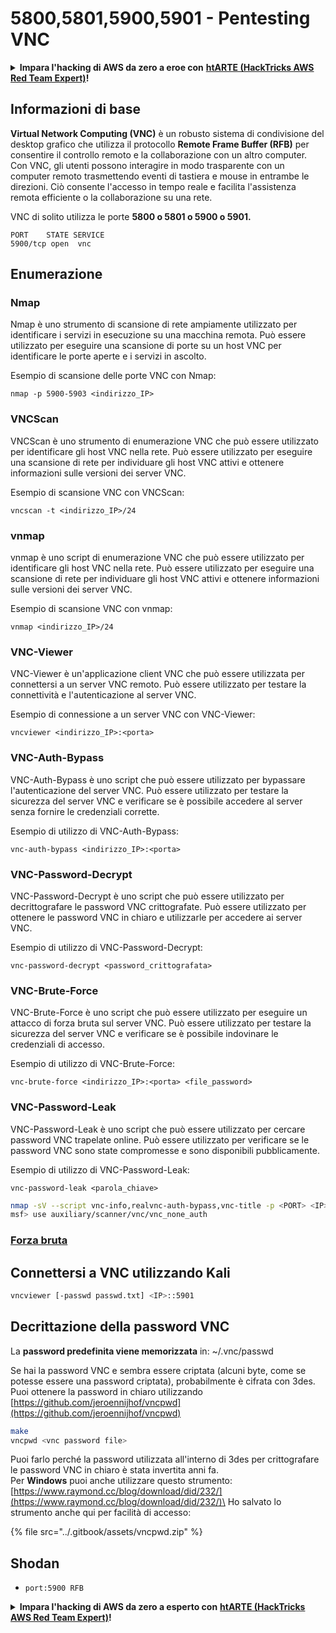 # 5800,5801,5900,5901 - Pentesting VNC

<details>

<summary><strong>Impara l'hacking di AWS da zero a eroe con</strong> <a href="https://training.hacktricks.xyz/courses/arte"><strong>htARTE (HackTricks AWS Red Team Expert)</strong></a><strong>!</strong></summary>

Altri modi per supportare HackTricks:

* Se vuoi vedere la tua **azienda pubblicizzata in HackTricks** o **scaricare HackTricks in PDF** Controlla i [**PACCHETTI DI ABBONAMENTO**](https://github.com/sponsors/carlospolop)!
* Ottieni il [**merchandising ufficiale di PEASS & HackTricks**](https://peass.creator-spring.com)
* Scopri [**The PEASS Family**](https://opensea.io/collection/the-peass-family), la nostra collezione di esclusive [**NFT**](https://opensea.io/collection/the-peass-family)
* **Unisciti al** 💬 [**gruppo Discord**](https://discord.gg/hRep4RUj7f) o al [**gruppo telegram**](https://t.me/peass) o **seguici** su **Twitter** 🐦 [**@carlospolopm**](https://twitter.com/hacktricks_live)**.**
* **Condividi i tuoi trucchi di hacking inviando PR ai** [**HackTricks**](https://github.com/carlospolop/hacktricks) e [**HackTricks Cloud**](https://github.com/carlospolop/hacktricks-cloud) github repos.

</details>

## Informazioni di base

**Virtual Network Computing (VNC)** è un robusto sistema di condivisione del desktop grafico che utilizza il protocollo **Remote Frame Buffer (RFB)** per consentire il controllo remoto e la collaborazione con un altro computer. Con VNC, gli utenti possono interagire in modo trasparente con un computer remoto trasmettendo eventi di tastiera e mouse in entrambe le direzioni. Ciò consente l'accesso in tempo reale e facilita l'assistenza remota efficiente o la collaborazione su una rete.

VNC di solito utilizza le porte **5800 o 5801 o 5900 o 5901.**
```
PORT    STATE SERVICE
5900/tcp open  vnc
```
## Enumerazione

### Nmap

Nmap è uno strumento di scansione di rete ampiamente utilizzato per identificare i servizi in esecuzione su una macchina remota. Può essere utilizzato per eseguire una scansione di porte su un host VNC per identificare le porte aperte e i servizi in ascolto.

Esempio di scansione delle porte VNC con Nmap:

```plaintext
nmap -p 5900-5903 <indirizzo_IP>
```

### VNCScan

VNCScan è uno strumento di enumerazione VNC che può essere utilizzato per identificare gli host VNC nella rete. Può essere utilizzato per eseguire una scansione di rete per individuare gli host VNC attivi e ottenere informazioni sulle versioni dei server VNC.

Esempio di scansione VNC con VNCScan:

```plaintext
vncscan -t <indirizzo_IP>/24
```

### vnmap

vnmap è uno script di enumerazione VNC che può essere utilizzato per identificare gli host VNC nella rete. Può essere utilizzato per eseguire una scansione di rete per individuare gli host VNC attivi e ottenere informazioni sulle versioni dei server VNC.

Esempio di scansione VNC con vnmap:

```plaintext
vnmap <indirizzo_IP>/24
```

### VNC-Viewer

VNC-Viewer è un'applicazione client VNC che può essere utilizzata per connettersi a un server VNC remoto. Può essere utilizzato per testare la connettività e l'autenticazione al server VNC.

Esempio di connessione a un server VNC con VNC-Viewer:

```plaintext
vncviewer <indirizzo_IP>:<porta>
```

### VNC-Auth-Bypass

VNC-Auth-Bypass è uno script che può essere utilizzato per bypassare l'autenticazione del server VNC. Può essere utilizzato per testare la sicurezza del server VNC e verificare se è possibile accedere al server senza fornire le credenziali corrette.

Esempio di utilizzo di VNC-Auth-Bypass:

```plaintext
vnc-auth-bypass <indirizzo_IP>:<porta>
```

### VNC-Password-Decrypt

VNC-Password-Decrypt è uno script che può essere utilizzato per decrittografare le password VNC crittografate. Può essere utilizzato per ottenere le password VNC in chiaro e utilizzarle per accedere ai server VNC.

Esempio di utilizzo di VNC-Password-Decrypt:

```plaintext
vnc-password-decrypt <password_crittografata>
```

### VNC-Brute-Force

VNC-Brute-Force è uno script che può essere utilizzato per eseguire un attacco di forza bruta sul server VNC. Può essere utilizzato per testare la sicurezza del server VNC e verificare se è possibile indovinare le credenziali di accesso.

Esempio di utilizzo di VNC-Brute-Force:

```plaintext
vnc-brute-force <indirizzo_IP>:<porta> <file_password>
```

### VNC-Password-Leak

VNC-Password-Leak è uno script che può essere utilizzato per cercare password VNC trapelate online. Può essere utilizzato per verificare se le password VNC sono state compromesse e sono disponibili pubblicamente.

Esempio di utilizzo di VNC-Password-Leak:

```plaintext
vnc-password-leak <parola_chiave>
```
```bash
nmap -sV --script vnc-info,realvnc-auth-bypass,vnc-title -p <PORT> <IP>
msf> use auxiliary/scanner/vnc/vnc_none_auth
```
### [**Forza bruta**](../generic-methodologies-and-resources/brute-force.md#vnc)

## Connettersi a VNC utilizzando Kali
```bash
vncviewer [-passwd passwd.txt] <IP>::5901
```
## Decrittazione della password VNC

La **password predefinita viene memorizzata** in: \~/.vnc/passwd

Se hai la password VNC e sembra essere criptata (alcuni byte, come se potesse essere una password criptata), probabilmente è cifrata con 3des. Puoi ottenere la password in chiaro utilizzando [https://github.com/jeroennijhof/vncpwd](https://github.com/jeroennijhof/vncpwd)
```bash
make
vncpwd <vnc password file>
```
Puoi farlo perché la password utilizzata all'interno di 3des per crittografare le password VNC in chiaro è stata invertita anni fa.\
Per **Windows** puoi anche utilizzare questo strumento: [https://www.raymond.cc/blog/download/did/232/](https://www.raymond.cc/blog/download/did/232/)\
Ho salvato lo strumento anche qui per facilità di accesso:

{% file src="../.gitbook/assets/vncpwd.zip" %}

## Shodan

* `port:5900 RFB`

<details>

<summary><strong>Impara l'hacking di AWS da zero a esperto con</strong> <a href="https://training.hacktricks.xyz/courses/arte"><strong>htARTE (HackTricks AWS Red Team Expert)</strong></a><strong>!</strong></summary>

Altri modi per supportare HackTricks:

* Se vuoi vedere la tua **azienda pubblicizzata in HackTricks** o **scaricare HackTricks in PDF** Controlla i [**PACCHETTI DI ABBONAMENTO**](https://github.com/sponsors/carlospolop)!
* Ottieni il [**merchandising ufficiale di PEASS & HackTricks**](https://peass.creator-spring.com)
* Scopri [**The PEASS Family**](https://opensea.io/collection/the-peass-family), la nostra collezione di esclusive [**NFT**](https://opensea.io/collection/the-peass-family)
* **Unisciti al** 💬 [**gruppo Discord**](https://discord.gg/hRep4RUj7f) o al [**gruppo Telegram**](https://t.me/peass) o **seguici** su **Twitter** 🐦 [**@carlospolopm**](https://twitter.com/hacktricks_live)**.**
* **Condividi i tuoi trucchi di hacking inviando PR ai repository github di** [**HackTricks**](https://github.com/carlospolop/hacktricks) e [**HackTricks Cloud**](https://github.com/carlospolop/hacktricks-cloud).

</details>
